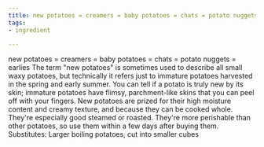 ```yaml
---
title: new potatoes = creamers = baby potatoes = chats = potato nuggets = earlies
tags:
- ingredient

---
```

new potatoes = creamers = baby potatoes = chats = potato nuggets = earlies The term "new potatoes" is sometimes used to describe all small waxy potatoes, but technically it refers just to immature potatoes harvested in the spring and early summer. You can tell if a potato is truly new by its skin; immature potatoes have flimsy, parchment-like skins that you can peel off with your fingers. New potatoes are prized for their high moisture content and creamy texture, and because they can be cooked whole. They're especially good steamed or roasted. They're more perishable than other potatoes, so use them within a few days after buying them. Substitutes: Larger boiling potatoes, cut into smaller cubes
